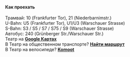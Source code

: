 <h4>Как проехать</h4>
<div>
<span class="opacity1">Трамвай:</span> 10 (Frankfurter Tor), 21 (Niederbarnimstr.)<br>
<span class="opacity1">U-Bahn:</span> U5 (Frankfurter Tor), U1/U3 (Warschauer Strasse)<br>
<span class="opacity1">S-Bahn:</span> S3 / S5 / S7 / S75 / S9 (Warschauer Strasse)<br>
<span class="opacity1">Автобус:</span> 240 (Grünberger Str./Warschauer Str.)
</div>
<div class="ext-links">
Театр на <a href="https://maps.app.goo.gl/kYhTMEEmqBcvgLFG6" target="_blank"	rel="noopener external"><b>Google Картах</b></a>
<br>
В Театр на общественном транспорте? <a href="https://www.bvg.de/de/verbindungen/verbindungssuche" target="_blank"	rel="noopener external"><b>Найти маршрут</b></a>
<br>
В Театр на велосипеде? <a href="https://www.komoot.com/de-de/plan/" target="_blank"	rel="noopener external"><b>Komoot</b></a>
</div>
